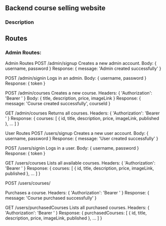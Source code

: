 ## Backend course selling website

### Description

## Routes

### Admin Routes:
Admin Routes
POST /admin/signup
Creates a new admin account.
Body: { username, password }
Response: { message: 'Admin created successfully' }

POST /admin/signin
Logs in an admin.
Body: { username, password }
Response: { token }

POST /admin/courses
Creates a new course.
Headers: { 'Authorization': 'Bearer <token>' }
Body: { title, description, price, imageLink }
Response: { message: 'Course created successfully', courseId }

GET /admin/courses
Returns all courses.
Headers: { 'Authorization': 'Bearer <token>' }
Response: { courses: [ { id, title, description, price, imageLink, published }, ... ] }

User Routes
POST /users/signup
Creates a new user account.
Body: { username, password }
Response: { message: 'User created successfully' }

POST /users/signin
Logs in a user.
Body: { username, password }
Response: { token }

GET /users/courses
Lists all available courses.
Headers: { 'Authorization': 'Bearer <token>' }
Response: { courses: [ { id, title, description, price, imageLink, published }, ... ] }

POST /users/courses/

Purchases a course.
Headers: { 'Authorization': 'Bearer <token>' }
Response: { message: 'Course purchased successfully' }

GET /users/purchasedCourses
Lists all purchased courses.
Headers: { 'Authorization': 'Bearer <token>' }
Response: { purchasedCourses: [ { id, title, description, price, imageLink, published }, ... ] }

